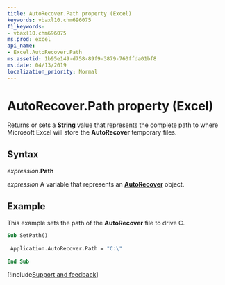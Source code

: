 ```yaml
---
title: AutoRecover.Path property (Excel)
keywords: vbaxl10.chm696075
f1_keywords:
- vbaxl10.chm696075
ms.prod: excel
api_name:
- Excel.AutoRecover.Path
ms.assetid: 1b95e149-d758-89f9-3879-760ffda01bf8
ms.date: 04/13/2019
localization_priority: Normal
---
```



# AutoRecover.Path property (Excel)

Returns or sets a **String** value that represents the complete path to where Microsoft Excel will store the **AutoRecover** temporary files.


## Syntax

_expression_.**Path**

_expression_ A variable that represents an **[AutoRecover](Excel.AutoRecover.md)** object.


## Example

This example sets the path of the **AutoRecover** file to drive C.

```vb
Sub SetPath() 
 
 Application.AutoRecover.Path = "C:\" 
 
End Sub
```




[!include[Support and feedback](~/includes/feedback-boilerplate.md)]